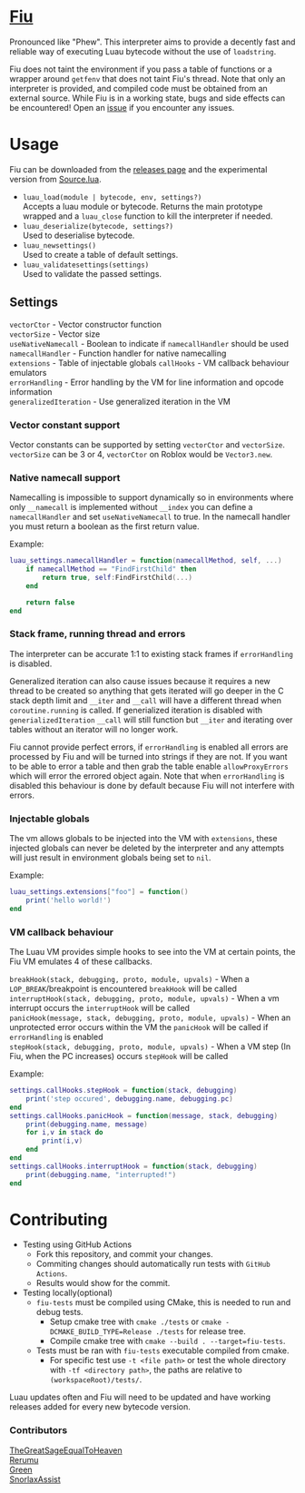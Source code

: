 # [Fiu](https://github.com/TheGreatSageEqualToHeaven/Fiu/blob/main/Source.lua)

Pronounced like "Phew". This interpreter aims to provide a decently fast and reliable way of executing Luau bytecode without the use of `loadstring`. 

Fiu does not taint the environment if you pass a table of functions or a wrapper around `getfenv` that does not taint Fiu's thread. Note that only an interpreter is provided, and compiled code must be obtained from an external source. While Fiu is in a working state, bugs and side effects can be encountered! Open an [issue](https://github.com/TheGreatSageEqualToHeaven/Fiu/issues) if you encounter any issues.

# Usage
Fiu can be downloaded from the [releases page](https://github.com/rce-incorporated/Fiu/releases) and the experimental version from [Source.lua](https://github.com/rce-incorporated/Fiu/blob/main/Source.lua).

- `luau_load(module | bytecode, env, settings?)` <div>Accepts a luau module or bytecode. Returns the main prototype wrapped and a `luau_close` function to kill the interpreter if needed.</div>
- `luau_deserialize(bytecode, settings?)` <div>Used to deserialise bytecode.</div>
- `luau_newsettings()` <div>Used to create a table of default settings.</div>
- `luau_validatesettings(settings)` <div>Used to validate the passed settings.</div>

## Settings

`vectorCtor` - Vector constructor function  
`vectorSize` - Vector size  
`useNativeNamecall` - Boolean to indicate if `namecallHandler` should be used  
`namecallHandler` - Function handler for native namecalling  
`extensions` - Table of injectable globals
`callHooks` - VM callback behaviour emulators  
`errorHandling` - Error handling by the VM for line information and opcode information  
`generalizedIteration` - Use generalized iteration in the VM  

### Vector constant support

Vector constants can be supported by setting `vectorCtor` and `vectorSize`. `vectorSize` can be 3 or 4, `vectorCtor` on Roblox would be `Vector3.new`.

### Native namecall support

Namecalling is impossible to support dynamically so in environments where only `__namecall` is implemented without `__index` you can define a `namecallHandler` and set `useNativeNamecall` to true. In the namecall handler you must return a boolean as the first return value. 

Example: 

```lua
luau_settings.namecallHandler = function(namecallMethod, self, ...)
    if namecallMethod == "FindFirstChild" then
        return true, self:FindFirstChild(...)
    end 

    return false
end
```

### Stack frame, running thread and errors

The interpreter can be accurate 1:1 to existing stack frames if `errorHandling` is disabled. 

Generalized iteration can also cause issues because it requires a new thread to be created so anything that gets iterated will go deeper in the C stack depth limit and `__iter` and `__call` will have a different thread when `coroutine.running` is called. If generialized iteration is disabled with `generializedIteration` `__call` will still function but `__iter` and iterating over tables without an iterator will no longer work.

Fiu cannot provide perfect errors, if `errorHandling` is enabled all errors are processed by Fiu and will be turned into strings if they are not. If you want to be able to error a table and then grab the table enable `allowProxyErrors` which will error the errored object again. Note that when `errorHandling` is disabled this behaviour is done by default because Fiu will not interfere with errors. 

### Injectable globals

The vm allows globals to be injected into the VM with `extensions`, these injected globals can never be deleted by the interpreter and any attempts will just result in environment globals being set to `nil`. 

Example:

```lua
luau_settings.extensions["foo"] = function()
    print('hello world!')
end
```

### VM callback behaviour

The Luau VM provides simple hooks to see into the VM at certain points, the Fiu VM emulates 4 of these callbacks. 

`breakHook(stack, debugging, proto, module, upvals)` - When a `LOP_BREAK`/breakpoint is encountered `breakHook` will be called  
`interruptHook(stack, debugging, proto, module, upvals)` - When a vm interrupt occurs the `interruptHook` will be called  
`panicHook(message, stack, debugging, proto, module, upvals)` - When an unprotected error occurs within the VM the `panicHook` will be called if `errorHandling` is enabled  
`stepHook(stack, debugging, proto, module, upvals)` - When a VM step (In Fiu, when the PC increases) occurs `stepHook` will be called  

Example:

```lua
settings.callHooks.stepHook = function(stack, debugging)
	print('step occured', debugging.name, debugging.pc)	
end
settings.callHooks.panicHook = function(message, stack, debugging)
	print(debugging.name, message)
	for i,v in stack do 
		print(i,v)
	end
end
settings.callHooks.interruptHook = function(stack, debugging)
	print(debugging.name, "interrupted!")
end
```
 
# Contributing

- Testing using GitHub Actions
  - Fork this repository, and commit your changes.
  - Commiting changes should automatically run tests with `GitHub Actions`.
  - Results would show for the commit.
- Testing locally(optional)
  - `fiu-tests` must be compiled using CMake, this is needed to run and debug tests.
    - Setup cmake tree with `cmake ./tests` or `cmake -DCMAKE_BUILD_TYPE=Release ./tests` for release tree.
    - Compile cmake tree with `cmake --build . --target=fiu-tests`.
  - Tests must be ran with `fiu-tests` executable compiled from cmake.
    - For specific test use `-t <file path>` or test the whole directory with `-tf <directory path>`, the paths are relative to `(workspaceRoot)/tests/`.

<div>Luau updates often and Fiu will need to be updated and have working releases added for every new bytecode version.</div>  
  
### Contributors
  
[TheGreatSageEqualToHeaven](https://github.com/TheGreatSageEqualToHeaven/)  
[Rerumu](https://github.com/Rerumu/)  
[Green](https://github.com/green-real/)  
[SnorlaxAssist](https://github.com/Snorlaxassist)  
